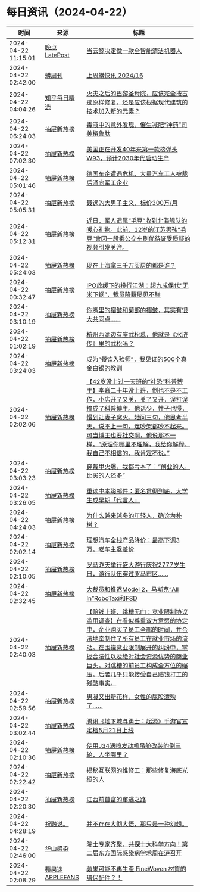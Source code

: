 ﻿# 每日资讯（2024-04-22）

|时间|来源|标题|
|---|---|---|
|2024-04-22 11:15:01|[晚点LatePost](https://feedpress.me/wx-postlate)|[当云鲸决定做一款全智能清洁机器人](http://mp.weixin.qq.com/s?__biz=MzU3Mjk1OTQ0Ng%3D%3D&mid=2247515289&idx=1&sn=12ed24bccc7e579d812e9e77f5a35f8b)|
|2024-04-22 02:42:00|[蠎周刊](https://weekly.pychina.org/feeds/all.atom.xml)|[上周蠎快讯 2024/16](https://weekly.pychina.org/pyrecap/pyrw-2416.html)|
|2024-04-22 04:04:26|[知乎每日精选](https://www.zhihu.com/rss)|[火灾之后的巴黎圣母院，应该完全按古迹原样修复，还是应该根据现代建筑的技术加入新的元素？](http://www.zhihu.com/question/320439466/answer/3225146759?utm_campaign=rss&utm_medium=rss&utm_source=rss&utm_content=title)|
|2024-04-22 06:24:03|[抽屉新热榜](http://dig.chouti.com/feed.xml)|[毒液中的意外发现，催生减肥“神药”司美格鲁肽](https://dig.chouti.com/link/42193766)|
|2024-04-22 07:02:30|[抽屉新热榜](http://dig.chouti.com/feed.xml)|[美国正在开发40年来第一款核弹头W93，预计2030年代启动生产](https://dig.chouti.com/link/42194031)|
|2024-04-22 05:01:46|[抽屉新热榜](http://dig.chouti.com/feed.xml)|[德国车企遭遇危机，大量汽车工人被裁后涌向军工企业](https://dig.chouti.com/link/42192678)|
|2024-04-22 05:05:31|[抽屉新热榜](http://dig.chouti.com/feed.xml)|[聂远的大男子主义，标价300万/月](https://dig.chouti.com/link/42193044)|
|2024-04-22 05:12:31|[抽屉新热榜](http://dig.chouti.com/feed.xml)|[近日，军人遗属“毛豆”收到北海舰队的暖心礼物。此前，12岁的江苏男孩“毛豆”曾因一段乘公交车刷优待证受质疑的视频引发关注。](https://dig.chouti.com/link/42193139)|
|2024-04-22 05:24:03|[抽屉新热榜](http://dig.chouti.com/feed.xml)|[现在上海拿三千万买房的都是谁？](https://dig.chouti.com/link/42193212)|
|2024-04-22 00:32:47|[抽屉新热榜](http://dig.chouti.com/feed.xml)|[IPO放缓下的投行江湖：超九成保代“无米下锅”，裁员降薪屡见不鲜](https://dig.chouti.com/link/42190200)|
|2024-04-22 03:10:19|[抽屉新热榜](http://dig.chouti.com/feed.xml)|[你嘴里的褶皱和菊部的褶皱，其实有很大共同点……](https://dig.chouti.com/link/42191818)|
|2024-04-22 01:02:19|[抽屉新热榜](http://dig.chouti.com/feed.xml)|[杭州西湖边有座武松墓，他就是《水浒传》里的武松吗？](https://dig.chouti.com/link/42190364)|
|2024-04-22 03:24:03|[抽屉新热榜](http://dig.chouti.com/feed.xml)|[成为“餐饮入殓师”，我见证的500个真金白银的教训](https://dig.chouti.com/link/42192010)|
|2024-04-22 02:02:06|[抽屉新热榜](http://dig.chouti.com/feed.xml)|[【42岁没上过一天班的“社恐”科普博主】李巍二十年没上班，倒也不是不工作，小店开了又关，关了又开，误打误撞成了科普博主。他话少，性子也慢，慢到让妻子窝火。她问三句，他思考半天，说不上一句，连吵架都吵不起来。可当博主也要社交啊，他说那不一样，“原理你哪里不理解，我给你解释，我自己不相信的，我肯定不说。”](https://dig.chouti.com/link/42190866)|
|2024-04-22 03:03:23|[抽屉新热榜](http://dig.chouti.com/feed.xml)|[穿戴甲火爆，我都亏本了：“创业的人，比买的人还多”](https://dig.chouti.com/link/42191750)|
|2024-04-22 03:26:05|[抽屉新热榜](http://dig.chouti.com/feed.xml)|[重读中本聪邮件：匿名贯彻到底，大学生成早期「代言人」](https://dig.chouti.com/link/42192015)|
|2024-04-22 04:24:03|[抽屉新热榜](http://dig.chouti.com/feed.xml)|[为什么越来越多的年轻人，确诊为朴树？](https://dig.chouti.com/link/42192613)|
|2024-04-22 02:02:14|[抽屉新热榜](http://dig.chouti.com/feed.xml)|[理想汽车全线产品降价：最高下调3万，老车主退差价](https://dig.chouti.com/link/42190888)|
|2024-04-22 02:10:05|[抽屉新热榜](http://dig.chouti.com/feed.xml)|[罗马昨天举行盛大游行庆祝2777岁生日，游行队伍穿过罗马市区……](https://dig.chouti.com/link/42191206)|
|2024-04-22 02:32:45|[抽屉新热榜](http://dig.chouti.com/feed.xml)|[大裁员和推迟Model 2，马斯克“All In”RoboTaxi和FSD](https://dig.chouti.com/link/42191368)|
|2024-04-22 02:40:03|[抽屉新热榜](http://dig.chouti.com/feed.xml)|[【赔钱上班，跳槽无门：竞业限制协议滥用调查】在看似尊重双方意愿的协定中，企业购买了员工全部的时间，并合法地牵制住了所有员工在就业市场的流动。在围绕竞业限制展开的纠纷中，掌握合法性以及绝对社会资源优势的商业巨头，对跳槽的前员工构成全方位的碾压，后者几乎只能接受自己赔钱打工的残酷事实。](https://dig.chouti.com/link/42191414)|
|2024-04-22 02:59:56|[抽屉新热榜](http://dig.chouti.com/feed.xml)|[男凝又出新花样，女性的屁股遭殃了……](https://dig.chouti.com/link/42191431)|
|2024-04-22 03:02:44|[抽屉新热榜](http://dig.chouti.com/feed.xml)|[腾讯《地下城与勇士：起源》手游官宣定档5月21日上线](https://dig.chouti.com/link/42191621)|
|2024-04-22 02:10:36|[抽屉新热榜](http://dig.chouti.com/feed.xml)|[使用J34涡喷发动机吊舱改装的倒三轮，人坐哪里？](https://dig.chouti.com/link/42191283)|
|2024-04-22 02:22:42|[抽屉新热榜](http://dig.chouti.com/feed.xml)|[揭秘互联网的维修工：那些修复海底光缆的人](https://dig.chouti.com/link/42191351)|
|2024-04-22 02:20:30|[抽屉新热榜](http://dig.chouti.com/feed.xml)|[江西前首富的窜逃之路](https://dig.chouti.com/link/42191350)|
|2024-04-22 04:28:19|[祝融说。](https://zhurongshuo.com/index.xml)|[并不存在大彻大悟，那只是一种幻想。](https://zhurongshuo.com/posts/2024/04/2201/)|
|2024-04-22 02:46:00|[华山感染](https://feedpress.me/wx-hsinfect)|[院士专家齐聚，共探十大科学方向！第二届东方国际感染病学术周在沪召开](http://mp.weixin.qq.com/s?__biz=Mzk0ODIzMjMxNQ%3D%3D&mid=2247502766&idx=1&sn=48a9a675c951c4a226027d1a0bd4e36b)|
|2024-04-22 02:08:29|[蘋果迷 APPLEFANS](https://applefans.today/feed/)|[蘋果可能不再生產 FineWoven 材質的環保配件？！](https://applefans.today/2024-04-apple-finewoven-ends-production-rumor/)|

